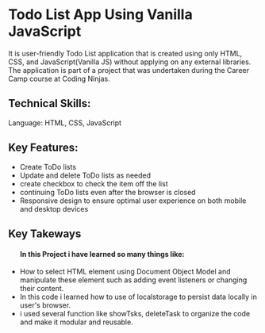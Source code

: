 <h1>Todo List App Using Vanilla JavaScript</h1>
<p>
  It is user-friendly Todo List application that is created using only HTML, CSS, and JavaScript(Vanilla JS) without applying on any external libraries. The       
  application is part of a project that was undertaken during the Career Camp course at Coding Ninjas.
</p>
<h2>Technical Skills:</h2>
<p>Language: HTML, CSS, JavaScript</p>
<h2>Key Features:</h2>
<ul>
  <li>Create ToDo lists</li>
  <li>Update and delete ToDo lists as needed</li>
  <li>create checkbox to check the item off the list</li>
  <li>continuing ToDo lists even after the browser is closed</li>
  <li>Responsive design to ensure optimal user experience on both mobile and desktop devices</li>
</ul>
<h2>Key Takeways</h2>
<ul>
  <h4>In this Project i have learned so many things like:</h4>
  <li>How to select HTML element using Document Object Model and manipulate these element such as adding event listeners or changing their content.</li>
  <li> In this code i learned how to use of localstorage to persist data locally in user's browser.</li>
  <li>i used several function like showTsks, deleteTask to organize the code and make it modular and reusable.</li>
</ul>
